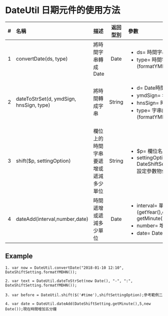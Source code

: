 # DateUtil 日期元件的使用方法
| #| 名稱                                     | 描述                             | 返回型別 | 參數 |
| -|:----------------------------------------| :-------------------------------- |:-------:|:----|
| 1| convertDate(ds, type)                   | 將時間字串轉成Date                 |Date     |<ul><li>ds= 時間字串</li><li>type= 時間字串屬於哪種格式<br>(formatYMD/formatHN/formatYMDHN)</li></ul>|
| 2| dateToStrSet(d, ymdSign, hnsSign, type) | 將時間轉成字串                     |String   |<ul><li>d= Date時間</li><li>ymdSign= 年月日的格式("/" or "-")</li><li>hnsSign= 時分秒的格式(":")</li><li>type= 字串的格式種類<br>(formatYMD/formatHN/formatYMDHN)</li></ul>|
| 3| shift($p, settingOption)                | 欄位上的時間字串要遞增或遞減多少單位 |String   |<ul><li>$p= 欄位名稱</li><li>settingOption= DateShiftSetting.genSettingOption()<br>設定參數物件</li></ul>|
| 4| dateAdd(interval,number,date)	          | 時間遞增或遞減多少單位              |Date     |<ul><li>interval= 單位<br>(getYear(),getMonth(),getDay(),getHour(),<br>getMinute(),getWeek(),getSecond())</li><li>number= 增減之數值</li><li>date= Date時間</li></ul>|
## Example
```
1. var now = DateUtil.convertDate("2018-01-10 12:10", DateShiftSetting.formatYMDHN());
```
```
2. var text = DateUtil.dateToStrSet(new Date(), "-", ":", DateShiftSetting.formatYMDHN());
```
```
3. var before = DateUtil.shift($('#time'),shiftSettingOption);參考範例二
```
```
4. var date = DateUtil.dateAdd(DateShiftSetting.getMinute(),5,new Date());現在時間增加五分鐘
```
